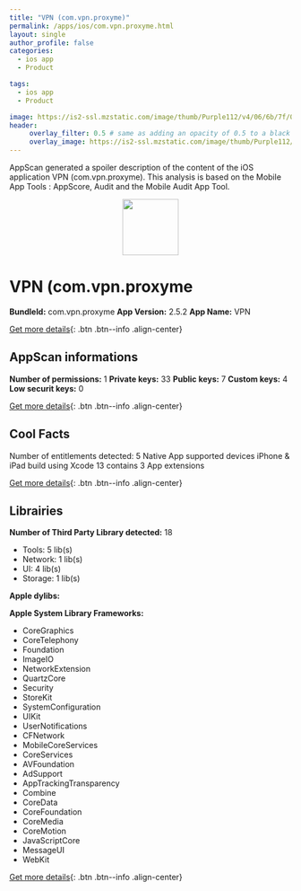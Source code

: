 ```yaml
---
title: "VPN (com.vpn.proxyme)"
permalink: /apps/ios/com.vpn.proxyme.html
layout: single
author_profile: false
categories: 
  - ios app 
  - Product 

tags: 
  - ios app 
  - Product 

image: https://is2-ssl.mzstatic.com/image/thumb/Purple112/v4/06/6b/7f/066b7f04-3767-6821-541c-d756cabc8fb6/AppIcon-0-1x_U007emarketing-0-10-0-85-220.png/512x512bb.jpg
header: 
     overlay_filter: 0.5 # same as adding an opacity of 0.5 to a black background
     overlay_image: https://is2-ssl.mzstatic.com/image/thumb/Purple112/v4/06/6b/7f/066b7f04-3767-6821-541c-d756cabc8fb6/AppIcon-0-1x_U007emarketing-0-10-0-85-220.png/512x512bb.jpg
---
```

AppScan generated a spoiler description of the content of the iOS application VPN (com.vpn.proxyme). This analysis is based on the Mobile App Tools : AppScore, Audit and the Mobile Audit App Tool.

  
  
<div style="text-align: center;"><img src="https://is2-ssl.mzstatic.com/image/thumb/Purple112/v4/06/6b/7f/066b7f04-3767-6821-541c-d756cabc8fb6/AppIcon-0-1x_U007emarketing-0-10-0-85-220.png/512x512bb.jpg" width="100" height="100"></div>  
  
# VPN (com.vpn.proxyme

**BundleId:** com.vpn.proxyme
**App Version:** 2.5.2
**App Name:** VPN


[Get more details](/pricing.html){: .btn .btn--info .align-center}  
  
## AppScan informations 

**Number of permissions:** 1
**Private keys:** 33
**Public keys:** 7
**Custom keys:** 4
**Low securit keys:** 0
  
[Get more details](/pricing.html){: .btn .btn--info .align-center}

## Cool Facts

Number of entitlements detected: 5
Native App
supported devices iPhone & iPad
build using Xcode 13
contains 3 App extensions
  
[Get more details](/pricing.html){: .btn .btn--info .align-center}

## Librairies 
**Number of Third Party Library detected:** 18
- Tools: 5 lib(s)
- Network: 1 lib(s)
- UI: 4 lib(s)
- Storage: 1 lib(s)

**Apple dylibs:**


**Apple System Library Frameworks:**
- CoreGraphics
- CoreTelephony
- Foundation
- ImageIO
- NetworkExtension
- QuartzCore
- Security
- StoreKit
- SystemConfiguration
- UIKit
- UserNotifications
- CFNetwork
- MobileCoreServices
- CoreServices
- AVFoundation
- AdSupport
- AppTrackingTransparency
- Combine
- CoreData
- CoreFoundation
- CoreMedia
- CoreMotion
- JavaScriptCore
- MessageUI
- WebKit


  
[Get more details](/pricing.html){: .btn .btn--info .align-center}

